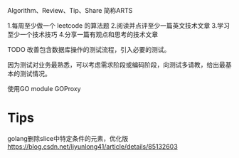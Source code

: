 Algorithm、Review、Tip、Share 简称ARTS

1.每周至少做一个 leetcode 的算法题 2.阅读并点评至少一篇英文技术文章 3.学习至少一个技术技巧 4.分享一篇有观点和思考的技术文章

TODO
改善包含数据库操作的测试流程，引入必要的测试。

因为测试对业务最熟悉，可以考虑需求阶段或编码阶段，向测试多请教，给出最基本的测试情况。

使用GO module
GOProxy

# Tips

golang删除slice中特定条件的元素，优化版
https://blog.csdn.net/liyunlong41/article/details/85132603
